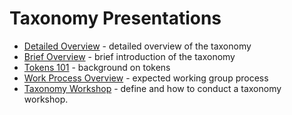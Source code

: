 # Taxonomy Presentations

- [Detailed Overview](TTF-Presentation.pptx) -  detailed overview of the taxonomy
- [Brief Overview](TTF-Short.pptx) -  brief introduction of the taxonomy
- [Tokens 101](tokens-smokens-v2.pptx) -  background on tokens
- [Work Process Overview](Workgroup-Process.pptx) -  expected working group process
- [Taxonomy Workshop](Taxonomy-Workshop.pptx) -  define and how to conduct a taxonomy workshop.